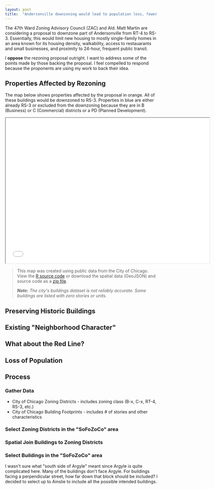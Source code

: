 ```yaml
---
layout: post
title:  "Andersonville downzoning would lead to population loss, fewer affordable housing units"
---
```


The 47th Ward Zoning Advisory Council (ZAC) and Ald. Matt Martin are considering a proposal to downzone part of Andersonville from RT-4 to RS-3. Essentially, this would limit new housing to mostly single-family homes in an area known for its housing density, walkability, access to restauarants and small businesses, and proximity to 24-hour, frequent public transit.

I **oppose** the rezoning proposal outright. I want to address some of the points made by those backing the proposal. I feel compelled to respond because the proponents are using my work to back their idea.

## Properties Affected by Rezoning

The map below shows properties affected by the proposal in orange. All of these buildings would be downzoned to RS-3. Properties in blue are either already RS-3 or excluded from the downzoning because they are in B (Business) or C (Commercial) districts or a PD (Planned Development).

<iframe src="{{ "/html/wfcw/map.html" | relative_url }}" height="480" width="672"></iframe>

> This map was created using public data from the City of Chicago. View the [R source code](https://github.com/mmmccarthy/mmmccarthy.github.io/blob/master/html/wfcw/map.Rmd) or download the spatial data (GeoJSON) and source code as a [zip file](https://github.com/mmmccarthy/mmmccarthy.github.io/raw/master/html/wfcw/rsource.zip).
>
> ***Note:** The city's buildings dataset is not reliably accurate. Some buildings are listed with zero stories or units.*

## Preserving Historic Buildings

## Existing "Neighborhood Character"

## What about the Red Line?

## Loss of Population

## Process
### Gather Data
* City of Chicago Zoning Districts - includes zoning class (B-x, C-x, RT-4, RS-3, etc.)
* City of Chicago Building Footprints - includes # of stories and other characteristics

### Select Zoning Districts in the "SoFoZoCo" area

### Spatial Join Buildings to Zoning Districts

### Select Buildings in the "SoFoZoCo" area
I wasn't sure what "south side of Argyle" meant since Argyle is quite complicated here. Many of the buildings don't face Argyle. For buildings facing a perpendicular street, how far down that block should be included? I decided to select up to Ainslie to include all the possible intended buildings.